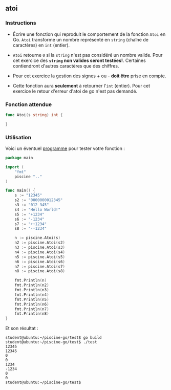 ## atoi

### Instructions

-   Écrire une fonction qui reproduit le comportement de la fonction `Atoi` en Go. `Atoi` transforme un nombre représenté en `string` (chaîne de caractères) en `int` (entier).

-   `Atoi` retourne `0` si la `string` n'est pas considéré un nombre valide. Pour cet exercice des **`string` non valides seront testées!**. Certaines contiendront d'autres caractères que des chiffres.

-   Pour cet exercice la gestion des signes + ou - **doit être** prise en compte.

-   Cette fonction aura **seulement** à retourner l'`int` (entier). Pour cet exercice le retour d'erreur d'atoi de go n'est pas demandé.

### Fonction attendue

```go
func Atoi(s string) int {

}
```

### Utilisation

Voici un éventuel [programme](TODO-LINK) pour tester votre fonction :

```go
package main

import (
	"fmt"
	piscine ".."
)

func main() {
	s := "12345"
	s2 := "0000000012345"
	s3 := "012 345"
	s4 := "Hello World!"
	s5 := "+1234"
	s6 := "-1234"
	s7 := "++1234"
	s8 := "--1234"

	n := piscine.Atoi(s)
	n2 := piscine.Atoi(s2)
	n3 := piscine.Atoi(s3)
	n4 := piscine.Atoi(s4)
	n5 := piscine.Atoi(s5)
	n6 := piscine.Atoi(s6)
	n7 := piscine.Atoi(s7)
	n8 := piscine.Atoi(s8)

	fmt.Println(n)
	fmt.Println(n2)
	fmt.Println(n3)
	fmt.Println(n4)
	fmt.Println(n5)
	fmt.Println(n6)
	fmt.Println(n7)
	fmt.Println(n8)
}
```

Et son résultat :

```console
student@ubuntu:~/piscine-go/test$ go build
student@ubuntu:~/piscine-go/test$ ./test
12345
12345
0
0
1234
-1234
0
0
student@ubuntu:~/piscine-go/test$
```
